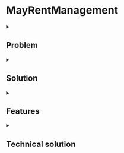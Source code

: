 # MayRentManagement

<details>
	<summary><h2>Problem</h2></summary>
	
- An owner has many appartments in a building to rent out and need to separate ncome, expenses, utilities and tenants for each of them 
- Previously, the management is done with Excel which makes thing very complicated to separate the buildings and being scalable because of multiple sheets when many different complicated actions to pull the data 
- Most of the data is stored in Excel and the input is in Excel so need to be able to import the data and export the whole data if we are about to use a system 
- Rent period is not tracked well with Excel and it creates mistake with people getting duplicate charged in their rent. 
	- There is no way for the admin to see if the customer has overdue their rent payment for too long and too much based on the payment record 
	- Tenant is allowed to pay part of the invoice because of financial situation during COVID and the administrator faces a problem when tracking it. 
- Excel could not control the user and their permissions 
	- Admin can do everything from approve users, add, edit and delete and bulk action 
	- Moderator can only add and edit but not import and bulk action 
	- Viewer can not change anything in the system, only to see the data
- Invoice for customer is created manually with Word and Excel, which creates many human mistakes from taking the wrong data 
- Change in invoice format can lead to huge changes with everything bacause of the manual process 
	
</details>

<details>
	<summary><h2>Solution</h2></summary>
	
- A simple management system for add, edit, delete and import Excel for the simple properties 
	- tenants
	- buildings
	- income 
	- expense 
- Excel template needed to be generated with the select options to avoid picking the wrong option 
- Data for each buildings in the system needs to be classified and separated  
- Invoice charged sent to the tenants needs to start from the end of the last invoice period
- When the admin accidentally delete an invoice, the rent period in that invoice should be included in the next invoice 
- The application needs to be able to give certain user certain permissions depending on their roles  
	- Admin can do everything from approve users, add, edit and delete and bulk action 
	- Moderator can only add and edit but not import and bulk action 
	- Viewer can not change anything in the system, only to see the data
- Admin needs to be able to back up data and restore data when human error happens 

</details>
	
<details>	
	<summary><h2>Features</h2></summary>
	
- Admin Content Management system
	- Approve registration 
	- Innitialize the database 
	- Submit an issue for changes 
	- Run a query for database changes 
	- Submit an issue for developer for maintainance 
- Authentication
	- Login: determine the user data and also have the information about their permissions 
	- Signup: user register to control in the front and get approved from the CMS by admin 
- Dashboard
	- Buildings: information about all the buildings in the app 
		- add 
		- edit 
		- delete 
	- Utilities type: all the utilities types - they are classify as the one to be charged only once, periodically charged, rent and the charge with numbers
	- Backup data and restore the application from backup data 
- Building management: all the feature here will have to make sure the data for one building does not get duplicated in the other building in the same system 
	- apartments: all the units for rent inside a building. Also need to show the one which is empty first so the admin can talk to marketing and agency about available options 
		- add
		- edit 
		- delete 
	- tenant: people who rent the property along with the aparment they are in. 
		- add
		- edit 
		- delete 
	- income: all the possible income coming from invoices from tenants and the other source such as tax refund, little garage sales 
		- add 
		- edit 
		- delete 
	- expenses: the cost which the building has pay for operation 
		- add 
		- edit 
		- delete 
	- <details>
		<summary>lease aggreement </summary>
	
		- list 
			- all the contracts in the building, this needs to display the amount the tenants in an appartment already paid along with their bond compared to the invoice being charged
			- compare the end date of the lease to see when the room is available for the next person 
			- compare the start date of the new lease to the empty room to see if the admin can get someone to fill the room in between 
		- resolve old contract: when import contracts from Excel, there are contracts which has been paid for a long time. The admin does not want to put all their invoices and the payment they made. This is to make sure the admin can choose a date for all the old contracts to be paid until so they can be started the new invoice period fresh 
		- add 
		- edit 
		- delete 
	</details>
</details>

<details>
	<summary><h2>Technical solution</h2></summary>
	
- General functions: 
	- Database action:
		-  
		- Create connection 
			- 
	- Bulk insert: 
		- Depending on the table, need to convert the Excel columns to the right column from database. 
			- For the column which users can choose by name such as Building, need to convert that building name to the corresponding building ID. 
			- For date column, need to make sure to convert the format Date Month Year to Year Month Date so it can go to the database table 
			- For columns which are not in the column list, ignore them. 
		- Convert all the columns to the insert query
		- Execute all the queries as a transaction and roll back if there is any errors. 

</details>
